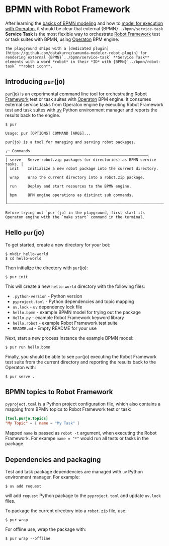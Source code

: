 # BPMN with Robot Framework

After learning the [basics of BPMN modeling](../bpmn/index.md) and how to [model for execution with Operaton](../operaton/index.md), it should be clear that external {BPMN}`../bpmn/service-task` **Service Task** is the most flexible way to orchestrate [Robot Framework](https://robotframework.org/) test or task suites with BPMN, using [Operaton](https://operaton.org/) BPM engine.

```{tip}
The playground ships with a [dedicated plugin](https://github.com/datakurre/camunda-modeler-robot-plugin) for rendering external {BPMN}`../bpmn/service-task` **Service Task** elements with a word *robot* in their *ID* with {BPMN}`../bpmn/robot-task` **robot icon**.
```

## Introducing `pur`(jo)

[`pur`(jo)](https://pypi.org/project/purjo/) is an experimental command line tool for orchestrating [Robot Framework](https://robotframework.org/) test or task suites with [Operaton](https://operaton.org/) BPM engine. It consumes external service tasks from Operaton engine by executing Robot Framework test and task suites with [uv](https://docs.astral.sh/uv/) Python environment manager and reports the results back to the engine.

```console
$ pur
                                                                                                                           
Usage: pur [OPTIONS] COMMAND [ARGS]...                                                                                     
                                                                                                                           
pur(jo) is a tool for managing and serving robot packages.                                                                 
                                                                                                                            
╭─ Commands ───────────────────────────────────────────────────────────────╮
│ serve   Serve robot.zip packages (or directories) as BPMN service tasks. │
│ init    Initialize a new robot package into the current directory.       │
│ wrap    Wrap the current directory into a robot.zip package.             │
│ run     Deploy and start resources to the BPMN engine.                   │
│ bpm     BPM engine operations as distinct sub commands.                  │
╰──────────────────────────────────────────────────────────────────────────╯
```

```{tip}
Before trying out `pur`(jo) in the playground, first start its Operaton engine with the `make start` command in the terminal.
```

## Hello `pur`(jo)

To get started, create a new directory for your bot:

```console
$ mkdir hello-world
$ cd hello-world
```

Then initialize the directory with `pur`(jo):

```console
$ pur init
```

This will create a new `hello-world` directory with the following files:

* `.python-version` - Python version
* `pyproject.toml` - Python dependencies and topic mapping
* `uv.lock` - `uv` dependency lock file
* `hello.bpmn` - example BPMN model for trying out the package
* `Hello.py` - example Robot Framework keyword library
* `hello.robot` - example Robot Framework test suite
* `README.md` - Empty README for your use

Next, start a new process instance the example BPMN model:

```console
$ pur run hello.bpmn
```

Finally, you should be able to see `pur`(jo) executing the Robot Framework test suite from the current directory and reporting the results back to the Operaton with:

```console
$ pur serve .
```

## BPMN topics to Robot Framework

`pyproject.toml` is a Python project configuration file, which also contains a mapping from BPMN topics to Robot Framework test or task:

```toml
[tool.purjo.topics]
"My Topic" = { name = "My Task" }
```

Mapped `name` is passed as `robot -t` argument, when executing the Robot Framework. For exampe `name = "*"` would run all tests or tasks in the package.


## Dependencies and packaging

Test and task package dependencies are managed with `uv` Python environment manager. For example:

```console
$ uv add request
```

will add `request` Python package to the `pyproject.toml` and update `uv.lock` files.

To package the current directory into a `robot.zip` file, use:

```console
$ pur wrap
```

For offline use, wrap the package with:

```console
$ pur wrap --offline
```